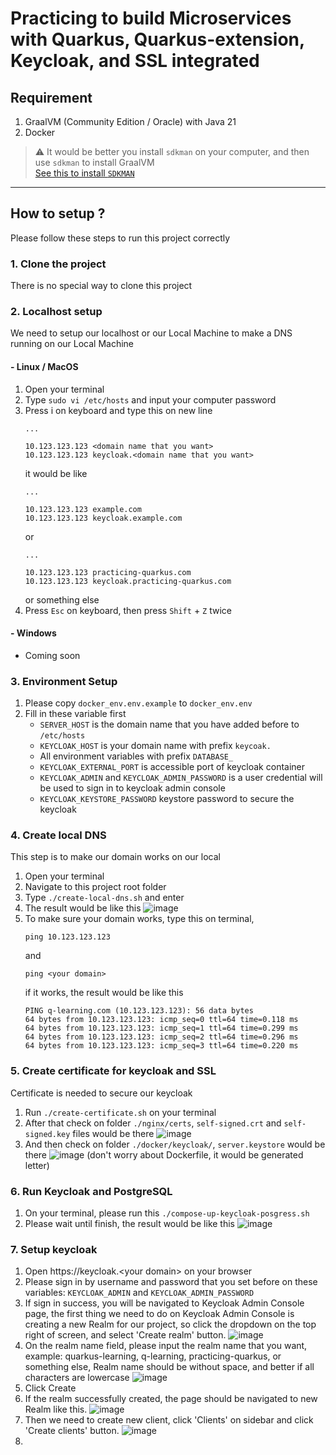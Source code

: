 # Practicing to build Microservices with Quarkus, Quarkus-extension, Keycloak, and SSL integrated

## Requirement 
1. GraalVM (Community Edition / Oracle) with Java 21
2. Docker

> :warning: It would be better you install ``sdkman`` on your computer, and then use ``sdkman`` to install GraalVM 
> <br/> [See this to install ``SDKMAN`` ](https://sdkman.io/install) 

<hr/>

## How to setup ? 
Please follow these steps to run this project correctly
### 1. Clone the project
There is no special way to clone this project

### 2. Localhost setup 
We need to setup our localhost or our Local Machine to make a DNS running on our Local Machine

#### - Linux / MacOS 
1. Open your terminal
2. Type ``sudo vi /etc/hosts`` and input your computer password
3. Press i on keyboard and type this on new line 
   ```
   ...
   
   10.123.123.123 <domain name that you want>
   10.123.123.123 keycloak.<domain name that you want>
   ```
   it would be like 
    ``` 
   ...
   
   10.123.123.123 example.com 
   10.123.123.123 keycloak.example.com 
    ```
   or 
    ``` 
   ...
   
   10.123.123.123 practicing-quarkus.com
   10.123.123.123 keycloak.practicing-quarkus.com 
    ```
   or something else
4. Press ``Esc`` on keyboard, then press ``Shift`` + ``Z`` twice

#### - Windows 
- Coming soon

### 3. Environment Setup
1. Please copy ``docker_env.env.example`` to ``docker_env.env`` 
2. Fill in these variable first
   - ``SERVER_HOST`` is the domain name that you have added before to ``/etc/hosts`` 
   - ``KEYCLOAK_HOST`` is your domain name with prefix ``keycoak.``
   - All environment variables with prefix ``DATABASE_``
   - ``KEYCLOAK_EXTERNAL_PORT`` is accessible port of keycloak container  
   - ``KEYCLOAK_ADMIN`` and ``KEYCLOAK_ADMIN_PASSWORD`` is a user credential will be used to sign in to keycloak admin console
   - ``KEYCLOAK_KEYSTORE_PASSWORD`` keystore password to secure the keycloak

### 4. Create local DNS 
This step is to make our domain works on our local
1. Open your terminal
2. Navigate to this project root folder
3. Type ``./create-local-dns.sh`` and enter
4. The result would be like this 
   ![image](/docs/img/create-local-dns.png)
5. To make sure your domain works, type this on terminal, 
   ```
   ping 10.123.123.123
   ```
   and
   ```
   ping <your domain>
   ```
   if it works, the result would be like this
   ```
   PING q-learning.com (10.123.123.123): 56 data bytes
   64 bytes from 10.123.123.123: icmp_seq=0 ttl=64 time=0.118 ms
   64 bytes from 10.123.123.123: icmp_seq=1 ttl=64 time=0.299 ms
   64 bytes from 10.123.123.123: icmp_seq=2 ttl=64 time=0.296 ms
   64 bytes from 10.123.123.123: icmp_seq=3 ttl=64 time=0.220 ms
   ```

### 5. Create certificate for keycloak and SSL
Certificate is needed to secure our keycloak
1. Run ``./create-certificate.sh`` on your terminal 
2. After that check on folder ``./nginx/certs``, ``self-signed.crt`` and ``self-signed.key`` files would be there
   ![image](/docs/img/nginx-certs.png)
3. And then check on folder ``./docker/keycloak/``, ``server.keystore`` would be there
   ![image](/docs/img/server-keystore.png) (don't worry about Dockerfile, it would be generated letter)

### 6. Run Keycloak and PostgreSQL
1. On your terminal, please run this ``./compose-up-keycloak-posgress.sh`` 
2. Please wait until finish, the result would be like this 
   ![image](/docs/img/compose-up-keycloak-postgress.png) 

### 7. Setup keycloak 
1. Open https://keycloak.<your domain\> on your browser 
2. Please sign in by username and password that you set before on these variables: ``KEYCLOAK_ADMIN`` and ``KEYCLOAK_ADMIN_PASSWORD``
3. If sign in success, you will be navigated to Keycloak Admin Console page, the first thing we need to do on Keycloak Admin Console is creating a new Realm for our project, 
so click the dropdown on the top right of screen, and select 'Create realm' button. 
   ![image](/docs/img/keycloak-select-realm.png)
4. On the realm name field, please input the realm name that you want, example: quarkus-learning, q-learning, practicing-quarkus, or something else, 
Realm name should be without space, and better if all characters are lowercase
   ![image](/docs/img/keycloak-new-realm.png)
5. Click Create
6. If the realm successfully created, the page should be navigated to new Realm like this. 
   ![image](/docs/img/new-realm-dashboard.png)
7. Then we need to create new client, click 'Clients' on sidebar and click 'Create clients' button. 
   ![image](/docs/img/keycloak-add-client.png) 
8. 